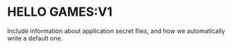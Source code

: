 # HELLO GAMES:V1


Include information about application secret files, and how we automatically write a default one.